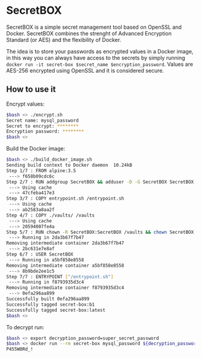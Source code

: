 # SecretBOX

SecretBOX is a simple secret management tool based on OpenSSL and Docker. SecretBOX combines the strenght of Advanced Encryption Standard (or AES) and the flexibility of Docker.

The idea is to store your passwords as encrypted values in a Docker image, in this way you can always have access to the secrets by simply running `docker run -it secret-box $secret_name $encryption_password`.
Values are AES-256 encrypted using OpenSSL and it is considered secure.

## How to use it
Encrypt values:

```bash
$bash <> ./encrypt.sh
Secret name: mysql_password
Secret to encrypt: ********
Encryption password: ********
$bash <>
```

Build the Docker image:

```bash
$bash <> ./build_docker_image.sh
Sending build context to Docker daemon  10.24kB
Step 1/7 : FROM alpine:3.5
 ---> f658b09cdc6c
Step 2/7 : RUN addgroup SecretBOX && adduser -D -G SecretBOX SecretBOX && apk add --no-cache openssl
 ---> Using cache
 ---> 47cfeba417e3
Step 3/7 : COPY entrypoint.sh /entrypoint.sh
 ---> Using cache
 ---> ab2583a8aa2f
Step 4/7 : COPY ./vaults/ /vaults
 ---> Using cache
 ---> 20594007fe4a
Step 5/7 : RUN chown -R SecretBOX:SecretBOX /vaults && chown SecretBOX:SecretBOX /entrypoint.sh
 ---> Running in 2da3b67f7b47
Removing intermediate container 2da3b67f7b47
 ---> 2bc631e7e8af
Step 6/7 : USER SecretBOX
 ---> Running in a5bf858e8558
Removing intermediate container a5bf858e8558
 ---> 8b9bde2ee1c5
Step 7/7 : ENTRYPOINT ["/entrypoint.sh"]
 ---> Running in f8793935d3c4
Removing intermediate container f8793935d3c4
 ---> 0efa296aa899
Successfully built 0efa296aa899
Successfully tagged secret-box:b1
Successfully tagged secret-box:latest
$bash <>
```

To decrypt run:

```bash
$bash <> export decryption_password=super_secret_password
$bash <> docker run --rm secret-box mysql_password ${decryption_password}
P455W0Rd_!
```